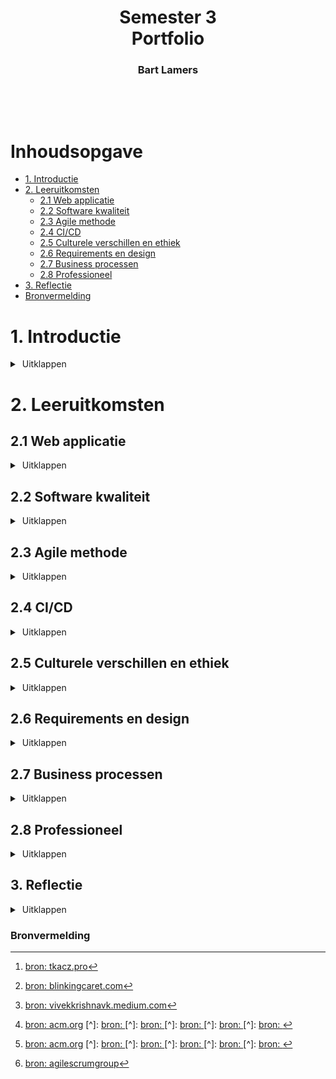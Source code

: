 <h1 align="center">
  Semester 3
  <br/>
  Portfolio
</h1>
<h3 align="center">
  Bart Lamers
</h3>
<br/>

<p align="center"><img alt="" src="https://c.tenor.com/_DOBjnGspYAAAAAC/code-coding.gif"/></p>

# Inhoudsopgave
* [1. Introductie](#1-introductie)
* [2. Leeruitkomsten](#2-leeruitkomsten)
  * [2.1 Web applicatie](#21-web-applicatie)
  * [2.2 Software kwaliteit](#22-software-kwaliteit)
  * [2.3 Agile methode](#23-agile-methode)
  * [2.4 CI/CD](#24-cicd)
  * [2.5 Culturele verschillen en ethiek](#25-culturele-verschillen-en-ethiek)
  * [2.6 Requirements en design](#26-requirements-en-design)
  * [2.7 Business processen](#27-business-processen)
  * [2.8 Professioneel](#28-professioneel)
* [3. Reflectie](#3-reflectie)
* [Bronvermelding](#bronvermelding)

# 1. Introductie
<details>
<summary>&nbsp;Uitklappen</summary>

In dit document beschijf ik de leeruitkomsten van semester 3 en hoe ik deze heb aangetoond.<br/>
Ook kijk ik middels een reflectie terug op dit semester wat ik heb geleerd en wat ik daarvan meeneem naar semster 4.

</details>

# 2. Leeruitkomsten
## 2.1 Web applicatie
<details>
<summary>&nbsp;Uitklappen</summary>

```
Je ontwerpt en bouwt gebruiksvriendelijke, full-stack webapplicaties.

Gebruiksvriendelijk: Je past basistechnieken voor het testen en ontwikkelen van gebruikerservaringen toe.

Full-stack: Je ontwerpt en bouwt een full-stack applicatie met behulp van algemeen aanvaarde front-end (Javascript-gebaseerd framework) en back-endtechnieken (bijv. Object Relational Mapping), waarbij je relevante communicatieprotocollen kiest en implementeert en problemen met asynchrone communicatie aanpakt.
```

### Hoe heb ik deze leeruitkomst aangetoond:
<details>
<summary><b>&nbsp;Individueel project (Chefresh)</b></summary>

#### 2.1.1 Project beschrijving
Chefresh is een app die is ontwikkeld in C# met gebruik van een minimale API-backend en een ReactJS-frontend.

Doel van de app: <br/>
Chefresh: de revolutionaire inventarisatie-app waarmee u uw producten in huis kunt bijhouden op houdbaarheidsdatum!
Zo kom je nooit meer voor verrassingen in de koelkast te staan en bereid je de lekkerste gerechten met etenswaren die het snelst genuttigd moeten worden.
Wel zo fijn voor onze planeet 🌍

#### 2.1.4 Minimal-API of REST-API?
Chefresh versie 1 is een MVC-applicatie met 3-lagen structuur.
Dit was nodig om de leeruitkomsten uit semester 2 aan te tonen.
Nu wil ik de Chefresh app verder optimaliseren en ga ik een API maken die met een losse front-end communiceerd.
Hiervoor heb ik onderzoek gedaan naar een minimal API (zonder controllers) of een standaard API (met controllers) zie 2.1.6

#### 2.1.5 Front-end
De front-end van Chefresh is gemaakt in ReactJS i.c.m. bootstrap voor react.
Ik had nog nooit eerder gewerkt met ReactJS dus het was een hele uitdaging om de web-app op de juiste manier te laten functioneren.
In de frond-end maak ik gebruik van Axios voor het versturen van calls naar de back-end.

In het begin liep ik tegen het probleem van cross-origin aan en dat mijn front-end daardoor niet kon communiceren met de back-end.
Na wat aanpassingen in de back-end was dit probleem ook verholpen.

#### 2.1.6 Back-end
Ik heb dit semester opnieuw gekozen voor een backend in C# (.Net6).
In het 2e semester heb ik ook al met C# (.Net6) gewerkt met een MVC-versie van Chefresh.
Omdat ik me meer wilde verdiepen in C# heb ik niet gekozen voor een standaard REST-API met controllers aangezien dit te makkelijk zou zijn met het ombouwen van de MVC-applicatie naar een API.
Daarom heb ik gekozen voor een minimal-API, een API zonder controllers waarbij de endpoints worden aangemaakt in de program.cs.

Omdat Chefresh voornamelijk bestaat uit CRUD-acties heeft een minimal-API als voordeel dat het compacter is dan een standaard-API.
Het was wel even zoeken hoe een minimal-API werkt omdat de documentatie en implementatie er van nog niet zo breed bekend is als de standaard versie van een API.

Gaandeweg ben ik er achter gekomen dat naast de voordelen die een minimal-API met zich mee brengt er ook nadelen zijn.
Zo is het niet mogelijk om een cookie aan te maken in een endpoint, maar uitsluitend in de middleware.
Hierdoor heb ik de JWT-token niet als httpOnly-cookie kunnen meesturen en moest ik de token opslaan in de localstorage van de browser.
Meer hierover heb ik beschreven in mijn onderzoek naar veiligheid.

#### 2.1.7 Beveiliging
Best practices voor het opslaan van een JWT in mijn project:<br/>
Voor mijn project maak ik gebruik van JWT-tokens voor authenticatie.
Deze tokens moeten ergens worden opgeslagen, dit kan echter op verschillende manieren.
Dit ben ik verder gaan uitzoeken door er onderzoek naar te doen.
Iedere manier heeft namelijk zijn voor- en zijn nadelen en deze ga ik behandelen.

#### 2.1.8 Welke manieren zijn er om JWT-tokens te bewaren?
**LocalStorage:**
Het opslaan van de JWT-token in localStorage heeft als voordeel dat het makkelijk toegankelijk is via JavaScript en dus daardoor gemakkelijker te beheren en op te vragen.
Daarnaast is het persistente opslag, dit houdt in dat zelfs wanneer een browser wordt afgesloten of wanneer een nieuwe tab of verversing van de pagina plaats vindt de gebruiker nog steeds geauthentiseerd is.
Dit kan voor sommige applicaties een uitkomst bieden, zeker als deze uit meerdere pagina’s bestaat zoals Chefresh.

De gemakkelijke toegankelijkheid is ook meteen de grootste valkuil van localStorage,
aangezien iedereen met kennis van JavaScript de tokens zou kunnen onderscheppen.
Dit zorgt voor een veiligheidsrisico XSS-attack.

**SessionStorage:**
Het opslaan van de JWT-token in sessionStorage heeft hetzelfde voordeel als localStorage dat het makkelijk toegankelijk is via JavaScript en dus daardoor gemakkelijker te beheren en op te vragen.
Anders dan localStorage is sessionStorage niet persistente opslag, dit houdt in dat wanneer een browser wordt afgesloten of wanneer een nieuwe tab of verversing van de pagina plaats vindt de gebruiker niet meer geauthentiseerd is.
Dit kan voor sommige applicaties een uitkomst bieden (denk aan een one-page-applicatie), maar voor mijn applicatie is dat juist niet handig.

Net als bij localStorage is de gemakkelijke toegankelijkheid ook meteen de grootste valkuil van sessionStorage,
aangezien iedereen met kennis van JavaScript de tokens zou kunnen onderscheppen.
Dit zorgt voor een veiligheidsrisico XSS-attack.

**Cookies:**
Het opslaan van een JWT-token in de cookies kan op meerdere manieren en heeft als voordeel dat ze volledig te configureren zijn.
Ook cookies zijn persistente opslag, dus net als bij localStorage blijven gebruikers geauthentiseerd.
Indien een cookie juist is geconfigureerd is het ook de veiligste oplossing en ben je tegen XSS-attacks beschermt.
Het nadeel van een “veilige” cookie is dat je deze instelt op HTTPonly, wat inhoudt dat de cookie niet meer bereikbaar is via JavaScript en enkel in de header wordt meegestuurd.
Hierdoor kun je de token dus ook niet meer gebruiken in de front-end laag om data uit te halen.
Maar ook cookies bevatten kwetsbaarheden zoals CSRF-attacks. Het is dus de vraag wat het best werkt voor je applicatie.

#### 2.1.9 Conclusie
Het bewaren van een JWT-token in een httpOnly cookie is het veiligst. Ik heb daarom ook gekeken of ik dit kan toepassen in mijn persoonlijk project.
Echter, omdat ik werk met een minimal-API kan ik alleen cookies aanmaken in de "middleware" en niet in mijn endpoints.
Het probleem is dus dat er dan al een JWT-token moet worden aangemaakt voordat een gebruiker zich kan authentiseren,
hierdoor ben ik genoodzaakt ben gebruik te maken van localstorage, omdat mijn applicatie wel persistente opslag van de token vereist. [^1], [^2], [^3].

</details>
<br/>
<details>
<summary><b>&nbsp;Groepsproject (Ordinner)</b></summary>

#### 2.1.10 Project beschrijving
Ordinner is een applicatie voor gebruik in de horeca.
De app is voorzien van meerdere frond-ends en één back-end.
Zo is er een front-end voor de restaurantgasten die via de web-app een bestelling kunnen plaatsen die vervolgens - via de API - word doorgestuurd naar de front-end voor keuken en bar.
Het was een hele uitdaging om alle requirements te verwezenlijken, maar met goed teamwork is het wel gelukt.
De stakeholders zijn bij alle opleveringen erg enthousiast geweest over het opgeleverde werk, en zijn in het hele process ook nauw betrokken geweest.

#### 2.1.11 Front-end
De front-end van Ordinner is geschreven in ReactJS, ik heb me samen met Britt voornamelijk ingespannen voor het front-end gedeelte van de app.
De front-end is regelmatig aangepast op basis van nieuwe feedback van de stakeholders.
Omdat we werken in het groepsproject met agile is het project eigenlijk nooit "af", maar is er altijd ruimte voor verbetering.
Ik heb de samenwerking met Britt als erg prettig ervaren en we mogen bij zijn met het behaalde resultaat.

#### 2.1.12 Back-end
De back-end van Ordinner is geschreven in JAVA spring-boot en er is gebruik gemaakt van hybernate voor het genereren van de database.
Omdat ik voornamelijk bezig ben geweest met de front-end is er niet een specifiek item uit de back-end wat ik heb gemaakt.
Wel is er veel overleg geweest tussen Maarten en Janine (team back-end) om nieuwe endpoints te maken die vervolgens gebruikt zouden worden in de front-end.

</details>


[⬆️ Terug naar inhoudsopgave](#inhoudsopgave)

</details>

## 2.2 Software kwaliteit
<details>
<summary>&nbsp;Uitklappen</summary>

```
Je maakt gebruik van software tooling en methodiek die de kwaliteit van de software continu monitort en verbetert tijdens de software ontwikkeling.

Tooling en methodiek: Uitvoeren, monitoren en rapporteren van unit integratie-, regressie- en systeemtesten, met aandacht voor security- en performance aspecten, alsmede het toepassen van statische code analyse en code reviews.
```

### Hoe heb ik deze leeruitkomst aangetoond:
<details>
<summary><b>&nbsp;Individueel project (Chefresh)</b></summary>

Om de software kwaliteit van mijn app te controleren heb ik gebruik gemaakt van SonarQube.
Ik heb hiervoor SonarQube geinstalleerd op mijn eigen server.<br/>
Via github-actions wordt er bij iedere push op de main branch middelds een yaml file een build van het project uitgevoerd en als deze geslaagd is wordt de code doorgestuurd naar het SonarQube dashboard.

Na de eerste keer dat SonarQube de code heeft gescand had de back-end de volgende issues:
* 28 bugs
* 71 code smells
* 0 vulnerabilities
* 0 security hotspot(s)

![img.png](images/IPBackEnd-Sonar-1-12-19-53.png)

#### End2End testing
Om het project end2end te testen heb ik gebruik gemaakt van cypress.<br/>
Hiervoor heb ik eerst uitgevoerd:
```
npm install cypress --save-dev
```
Daarna:
```
npx cypress open
```
Toen opende Cypress:

![img.png](images/first-opened-cypress.png)

Vervolgens opende dit dashboard in firefox:

![img.png](images/first-opened-cypress-dashboard.png)

Na het schrijven van een eerste simpele test, de homepage inladen liep ik meteen tegen errors aan:

![img.png](images/IP-Front-end-first-cypress-result.png)

Dit komt omdat ik de homepage en navbar aan wil passen op basis van de ingelogde gebruiker, maar als een gebruiker nog niet is ingelogd kan de fornt-end deze data niet op halen uit de backend.
Dit zorgt dus voor problemen. Om dit op te lossen heb ik een 'sub'-navbar en homepage gemaakt die worden ingeladen zolang een user nog niet is ingelogd.

</details>
<br/>
<details>
<summary><b>&nbsp;Groepsproject (Ordinner)</b></summary>

#### SonarQube
Om de software kwaliteit van het groepsproject te controleren heb ik gebruik gemaakt van SonarQube.
Ik heb hiervoor de sonarqube installatie gebruikt van mijn eigen server.<br/>
Via github-actions wordt er bij iedere push en/of pull-request op de master branch middelds een yaml file een build van het project uitgevoerd en als deze geslaagd is wordt de code doorgestuurd naar het SonarQube dashboard.

Na de eerste keer dat SonarQube de code heeft gescand had de back-end de volgende issues:
  * 3 bugs
  * 43 code smells
  * 8 vulnerabilities
  * 1 security hotspot(s)

![img.png](images/GPBackEnd-Sonar-7-12-10-35.png)

Ik heb daarna samen met Janine diverse oplossingen doorgevoerd, daarna had de code de volgende issues:
  * 0 bugs
  * 46 code smells
  * 8 vulnerabilities
  * 0 security hotspot(s)

![img.png](images/GPBackEnd-Sonar-7-12-11-56.png)

Op moment van schrijven (7 december 2022) scooren Reliability, Security Review en Maintainability een 'A' en Security een 'E'

![img.png](images/GPBackEnd-Sonar-7-12-2022.png)

</details>


[⬆️ Terug naar inhoudsopgave](#inhoudsopgave)

</details>

## 2.3 Agile methode
<details>
<summary>&nbsp;Uitklappen</summary>

```
Je kiest en implementeert de meest geschikte agile software ontwikkelmethode voor je softwareproject.

Kiezen: Je bent op de hoogte van de meest populaire agile methoden en hun onderliggende agile principes.
Je keuze voor een methode is gemotiveerd en gebaseerd op goed gedefinieerde selectiecriteria en contextanalyses.
```

### Hoe heb ik deze leeruitkomst aangetoond:

#### Welke vormen van agile zijn er?
#### vervolgvragen

<details>
<summary><b>&nbsp;Individueel project (Chefresh)</b></summary>


</details>
<br/>
<details>
<summary><b>&nbsp;Groepsproject (Ordinner)</b></summary>


</details>


[⬆️ Terug naar inhoudsopgave](#inhoudsopgave)

</details>

## 2.4 CI/CD
<details>
<summary>&nbsp;Uitklappen</summary>

```
Je ontwerpt en implementeert een (semi)automatisch software release proces dat aansluit bij de noden van de projectcontext.

Ontwerp en implementeer: Je ontwerpt een releaseproces en implementeert een oplossing voor continue integratie en implementatie (met behulp van bijvoorbeeld Gitlab CI en Docker).
```

### Hoe heb ik deze leeruitkomst aangetoond:
<details>
<summary><b>&nbsp;Individueel project (Chefresh)</b></summary>

Voor de CI/CD heb ik gebruikt gemaakt van Github Actions. De flow van mijn pipeline ziet er als volgt uit:<br/>
1. Zodra er een nieuwe "push" is op de main branch word de pipeline gestart.
2. De code word gebuild en vervgolgens gestest door SonarQube.
3. Als de code door de test van SonarQube heen komt word er via SSH verbinding gemaakt met mijn server en word de nieuwe code naar de server "gepulled".
4. Zodra de code succesvol is bijgewerkt, wordt de appilactie gestopt en opnieuw opgestart.

Als stap 2 niet succesvol is, gaan stap 3 en 4 niet door.<br/>
Als stap 2 en 3 niet succesvol zijn gaat stap 4 niet door.

Ik heb de credentials als secret toegevoegd aan mijn repository waardoor deze voor niemand zichtbaar zijn.<br/>
Zo ziet mijn yaml-file er uit:<br/>
```
name: Build
on:
  push:
    branches:
      - main # or the name of your main branch

jobs:
  build:
    name: build and test
    runs-on: windows-latest
    defaults:
      run:
        working-directory: Chefresh-MinimalAPI
    steps:
      - name: Set up JDK 11
        uses: actions/setup-java@v1
        with:
          java-version: 1.11
      - uses: actions/checkout@v2
        with:
          fetch-depth: 0  # Shallow clones should be disabled for a better relevancy of analysis
      - name: Cache SonarQube packages
        uses: actions/cache@v1
        with:
          path: ~\sonar\cache
          key: ${{ runner.os }}-sonar
          restore-keys: ${{ runner.os }}-sonar
      - name: Cache SonarQube scanner
        id: cache-sonar-scanner
        uses: actions/cache@v1
        with:
          path: .\.sonar\scanner
          key: ${{ runner.os }}-sonar-scanner
          restore-keys: ${{ runner.os }}-sonar-scanner
      - name: Install SonarQube scanner
        if: steps.cache-sonar-scanner.outputs.cache-hit != 'true'
        shell: powershell
        run: |
          New-Item -Path .\.sonar\scanner -ItemType Directory
          dotnet tool update dotnet-sonarscanner --tool-path .\.sonar\scanner
      - name: Build and analyze
        env:
          GITHUB_TOKEN: ${{ secrets.GITHUB_TOKEN }}  # Needed to get PR information, if any
        shell: powershell
        run: |
          .\.sonar\scanner\dotnet-sonarscanner begin /k:"ChefreshMinimalAPI" /d:sonar.login="${{ secrets.SONAR_TOKEN }}" /d:sonar.host.url="${{ secrets.SONAR_HOST_URL }}" /d:sonar.qualitygate.wait=true
          dotnet build
          .\.sonar\scanner\dotnet-sonarscanner end /d:sonar.login="${{ secrets.SONAR_TOKEN }}"
  
  deploy:
    name: deploy
    needs: build
    runs-on: ubuntu-latest
    steps:
      - name: Deploy .Net Minimal-API
        uses: appleboy/ssh-action@v0.1.2
        with:
          host: ${{secrets.SSH_HOST}}
          key: ${{secrets.SSH_KEY}}
          username: ${{secrets.SSH_USERNAME}}
          
          
          script: |
          
            cd /var/www/chefreshMinimalAPI/ChefreshMinimalAPI
            
            git pull git@github.com:LamersBart/ChefreshMinimalAPI.git
            
            echo 'deployment succesful to DigitalOcean'
  
  publish:
    name: publish
    needs: [build, deploy]
    runs-on: ubuntu-latest
    steps:
      - name: Deploy .Net Minimal-API
        uses: appleboy/ssh-action@v0.1.2
        with:
          host: ${{secrets.SSH_HOST}}
          key: ${{secrets.SSH_KEY}}
          username: ${{secrets.SSH_USERNAME}}
          
          
          script: |
          
            systemctl stop chefreshMinimalAPI.service
            
            cd /var/www/chefreshMinimalAPI/ChefreshMinimalAPI/Chefresh-MinimalAPI
            
            dotnet build
            
            dotnet publish
            
            cd ~
            
            systemctl daemon-reload
            
            systemctl start chefreshMinimalAPI.service
            
            echo 'publish succesful to dev.chefresh.nl'

```

Om deze pipleline werkend te krijgen heb ik eerst een paar stappen moeten doorlopen op het volledig automatich te laten werken.<br/>
Zo heb ik eenmalig het project via terminal moeten binnenhalen op de server en heb ik een .service file aangemaakt die het starten van de applicatie makkelijker maakt. Ook heb ik eenmalig nginx moeten configureren dat wanneer de server draait deze ook bereikbaar is via dev.chefresh.nl.

</details>

[⬆️ Terug naar inhoudsopgave](#inhoudsopgave)

</details>

## 2.5 Culturele verschillen en ethiek
<details>
<summary>&nbsp;Uitklappen</summary>

```
Je herkent en houdt rekening met culturele verschillen tussen projectstakeholders en ethische aspecten bij softwareontwikkeling.

Herkennen: Erkenning is gebaseerd op theoretisch onderbouwde bewustwording van culturele verschillen en ethische aspecten in software engineering.
Houd rekening met: Pas je communicatie-, werk- en gedragsstijlen aan om projectbetrokkenen uit verschillende culturen te weerspiegelen; Spreek een van de standaard Ethische Richtlijnen voor Programmeren (bijv. ACM Code of Ethics and Professional Conduct) in je werk aan.
```

### Hoe heb ik deze leeruitkomst aangetoond:


<details>
<summary> Culturele verschillen</summary>

#### 2.5.1 Wat zijn culturele verschillen?

#### 2.5.2 Welke invloed heeft dit in het werkveld?

#### 2.5.3 Conclusie

</details>
<br/>
<details>
<summary> Ethiek en ICT</summary>

#### 2.5.4 Vraagstukken met betrekking tot softwareontwikkeling
Omdat ethiek een belangrijke factor is in de ontwikkeling van software en momenteel met de opruk van AI een veelbesroken topic is,
heb ik de vraag: "Wat zijn ethische vraagstukken met betrekking tot softwareontwikkeling?" gesteld aan de gloednieuwe chat-AI (ChatGPT) van openAI.
het antwoord van de chatbot was:

"Ethische vraagstukken met betrekking tot softwareontwikkeling kunnen betrekking hebben op een breed scala aan onderwerpen,
afhankelijk van de context waarin de software wordt ontwikkeld en gebruikt.
Sommige voorbeelden van dergelijke vraagstukken kunnen zijn:

Privacy: software kan worden gebruikt om persoonlijke informatie te verzamelen en te gebruiken op manieren die de gebruiker niet verwacht of die de privacy van de gebruiker schaden.
Het is de verantwoordelijkheid van de softwareontwikkelaar om ervoor te zorgen dat dergelijke activiteiten worden voorkomen en dat de gebruikers worden beschermd.

Discriminatie: software kan worden gebruikt om discriminatie te bevorderen,
bijvoorbeeld door mensen te selecteren voor bepaalde banen of diensten op basis van hun ras, geslacht of seksuele geaardheid.
Het is de verantwoordelijkheid van de softwareontwikkelaar om ervoor te zorgen dat dergelijke praktijken niet worden bevorderd door de software.

Veiligheid: software kan worden gebruikt om mensen in gevaar te brengen, bijvoorbeeld door fouten in de code die leiden tot onveilige situaties.
Het is de verantwoordelijkheid van de softwareontwikkelaar om ervoor te zorgen dat dergelijke situaties worden voorkomen door grondig te testen en te controleren op fouten.

Toegang tot informatie: software kan worden gebruikt om toegang tot informatie te beperken of te verhinderen,
bijvoorbeeld door middel van beperkende licenties of digitale rechtenbeheersystemen.
Het is de verantwoordelijkheid van de softwareontwikkelaar om ervoor te zorgen dat de software niet wordt gebruikt om toegang tot informatie te beperken of te verhinderen voor degenen die er recht op hebben."

#### 2.5.5 Conclusie
Zoals je ziet, is de technologie al erg ver. Deze chatbot opzich is al een entichse kwestie.
Gaat de mens niet te ver met de onwikkeling van technoligische inlelligentie, waar houdt het op?

Het is dus goed om altijd oplettend te zijn met welke doelen je uiteindelijk de software wil gaan gebruiken,
maar ook niet onbelangrijk met welke doelen de software misbruikt kan worden en welke gevolgen dit heeft voor je medemens.

Buiten de door AI genoemde onderwerpen kleven er nog veel meer etichse kwesties aan softwareontwikkeling.
Een mooi voorbeeld is het groepsproject, een restaurant app gemaakt voor gemak en efficentie in het hele procces.
Maar het gemak komt ook met een prijs, namelijk dat er ook minder persooneel nodig zal zijn ik het restaurant.
Onze applicatie zorgt dus indirect ook voor het feit dat mensen die nu een baan hebben deze kwijt gaan raken omdat ze overbodig zijn.

#### 2.5.6 Toepassingen in de applicatie
<details>
<summary><b>&nbsp;Individueel project (Chefresh)</b></summary>

In mijn persoonlijke project (Chefresh) heb ik de volgende punten uit de ACM Code of Ethics and Professional Conduct toegepast [^5]:

Be honest and trustworthy:


Respect privacy:


</details>
<br/>
<details>
<summary><b>&nbsp;Groepsproject (Ordinner)</b></summary>

In het groepsproject (Ordinner) hebben we de volgende punten uit de ACM Code of Ethics and Professional Conduct toegepast [^5]:

Design and implement systems that are robustly and usably secure:



</details>

</details>


[⬆️ Terug naar inhoudsopgave](#inhoudsopgave)

</details>

## 2.6 Requirements en design
<details>
<summary>&nbsp;Uitklappen</summary>

```
Je analyseert (niet-functionele) requirements, werkt (architecturale) ontwerpen uit en valideert deze met behulp van meerdere soorten testtechnieken.

Meerdere soorten testtechnieken: Je past gebruikersacceptatietesten en feedback van belanghebbenden toe om de kwaliteit van de vereisten te valideren.
Je evalueert de kwaliteit van het ontwerp (bijvoorbeeld door testen of prototyping) rekening houdend met de geformuleerde kwaliteitseigenschappen zoals veiligheid en prestatie.
```

### Hoe heb ik deze leeruitkomst aangetoond:
<details>
<summary><b>&nbsp;Individueel project (Chefresh)</b></summary>

#### 2.6.1 User stories
De user stories heb ik beschreven bij de [issues](https://github.com/LamersBart/S3-Portfolio/issues).
</br>
Ik heb voor de user stories het volgende format gebruikt. [^4]
* Als: (klant)
* Wil ik: (beschrijving van datgene dat ontwikkeld moet worden)
* Zodat ik: (beschrijving van de reden waarom dat ontwikkeld moet worden)

#### 2.6.2 Requirements
* Front-end language: ReactJS
* Back-end language: .NET 6
* Backend bestaat uit een Minimal API zodat de app ook door derden kan worden geïmplementeerd
* MySQL Database voor het bijhouden van producten en voorraad

#### 2.6.3 Design

</details>
<br/>
<details>
<summary><b>&nbsp;Groepsproject (Ordinner)</b></summary>

#### 2.6.4 User stories


#### 2.6.5 Design
Voor het groepsproject heb ik me voornamelijk bezig gehouden met front-end.
Ik heb hier ook designs en wireframes voor gemaakt.
Na goedkeuring en opmerkingen van de stakeholders zijn deze designs verwekt tot het eindresultaat

Wireframe <a href="https://www.sketch.com/s/8c5fc696-7497-4b51-8202-7c120f0a2fe2/prototype/a/5AC3CB5E-4325-450B-A216-F6D7D8AA4C84" target="_blank">(interactieve link)</a>:

![img.png](images/GP-wireframe.png)

</details>

[⬆️ Terug naar inhoudsopgave](#inhoudsopgave)

</details>

## 2.7 Business processen
<details>
<summary>&nbsp;Uitklappen</summary>

```
Je analyseert en beschrijft eenvoudige bedrijfsprocessen die gerelateerd zijn aan jouw project.

Gerelateerd: Bedrijfsprocessen waarbij de software die u aan het ontwikkelen bent wordt gebruikt (bedrijfsprocessen die de software moet ondersteunen door deze geheel of gedeeltelijk te automatiseren).

of

Bedrijfsprocessen die nodig zijn voor het succes van uw softwareontwikkelingsproject (bijv. productrelease, marktrelease, financiële zekerheid).
```

### Hoe heb ik deze leeruitkomst aangetoond:
<details>
<summary><b>&nbsp;Groepsproject (Ordinner)</b></summary>


</details>

[⬆️ Terug naar inhoudsopgave](#inhoudsopgave)

</details>

## 2.8 Professioneel
<details>
<summary>&nbsp;Uitklappen</summary>

```
Je handelt op een professionele manier tijdens het ontwikkelen en leren van software.

Professionele manier: Je vraagt en past actief feedback toe van stakeholders en adviseert hen over de meest optimale technische en ontwerpende (bouwkundige) oplossingen.
Je kiest en onderbouwt oplossingen voor een gegeven probleem.
```

### Hoe heb ik deze leeruitkomst aangetoond:
<details>
<summary><b>&nbsp;Individueel project (Chefresh)</b></summary>


</details>
<br/>
<details>
<summary><b>&nbsp;Groepsproject (Ordinner)</b></summary>


</details>

[⬆️ Terug naar inhoudsopgave](#inhoudsopgave)

</details>

## 3. Reflectie
<details>
<summary>&nbsp;Uitklappen</summary>

Ik heb het derde semester als zeer leerzaam ervaren. Ik heb veel plezier gehad met het groepsproject, onder andere door het fijne team maar ook de leuke opdracht.
Daarnaast heb ik veel geleerd en toegepast, denk aan ReactJS (zowel bij IP als GP) en het gebruik van een minimal-API. Ook de onderzoeken naar beveiliging hebben me veel gebracht.
Ik weet nu wat de beste manier is om een JWT-token te gebruiken en hoe ik op die manier een veilige API kan bouwen. Dit was mijn nog niet gelukt in semester 1 en 2.

[⬆️ Terug naar inhoudsopgave](#inhoudsopgave)

</details>

### Bronvermelding
[^1]: [bron: tkacz.pro](https://tkacz.pro/how-to-securely-store-jwt-tokens/)
[^2]: [bron: blinkingcaret.com](https://www.blinkingcaret.com/2018/07/18/secure-an-asp-net-core-web-api-using-cookies/)
[^3]: [bron: vivekkrishnavk.medium.com](https://vivekkrishnavk.medium.com/using-jwts-as-http-only-cookies-with-react-js-a301991fdfa6)
[^4]: [bron: agilescrumgroup](https://agilescrumgroup.nl/wat-is-een-user-story/)
[^5]: [bron: acm.org](https://www.acm.org/code-of-ethics)
[^]: [bron: ]()
[^]: [bron: ]()
[^]: [bron: ]()
[^]: [bron: ]()
[^]: [bron: ]()